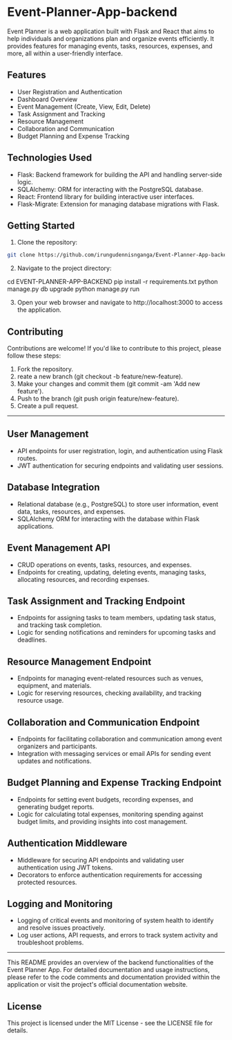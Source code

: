 # Event-Planner-App-backend
Event Planner is a web application built with Flask and React that aims to help individuals and organizations plan and organize events efficiently. It provides features for managing events, tasks, resources, expenses, and more, all within a user-friendly interface.

## Features

- User Registration and Authentication
- Dashboard Overview
- Event Management (Create, View, Edit, Delete)
- Task Assignment and Tracking
- Resource Management
- Collaboration and Communication
- Budget Planning and Expense Tracking

## Technologies Used

- Flask: Backend framework for building the API and handling server-side logic.
- SQLAlchemy: ORM for interacting with the PostgreSQL database.
- React: Frontend library for building interactive user interfaces.
- Flask-Migrate: Extension for managing database migrations with Flask.

## Getting Started

1. Clone the repository:

````bash
git clone https://github.com/irungudennisnganga/Event-Planner-App-backend

````

2. Navigate to the project directory:

cd EVENT-PLANNER-APP-BACKEND
pip install -r requirements.txt
python manage.py db upgrade
python manage.py run

3. Open your web browser and navigate to http://localhost:3000 to access the application.

## Contributing
Contributions are welcome! If you'd like to contribute to this project, please follow these steps:

1. Fork the repository.
2. reate a new branch (git checkout -b feature/new-feature).
3. Make your changes and commit them (git commit -am 'Add new feature').
4. Push to the branch (git push origin feature/new-feature).
5. Create a pull request.

---

## User Management

- API endpoints for user registration, login, and authentication using Flask routes.
- JWT authentication for securing endpoints and validating user sessions.

## Database Integration

- Relational database (e.g., PostgreSQL) to store user information, event data, tasks, resources, and expenses.
- SQLAlchemy ORM for interacting with the database within Flask applications.

## Event Management API

- CRUD operations on events, tasks, resources, and expenses.
- Endpoints for creating, updating, deleting events, managing tasks, allocating resources, and recording expenses.

## Task Assignment and Tracking Endpoint

- Endpoints for assigning tasks to team members, updating task status, and tracking task completion.
- Logic for sending notifications and reminders for upcoming tasks and deadlines.

## Resource Management Endpoint

- Endpoints for managing event-related resources such as venues, equipment, and materials.
- Logic for reserving resources, checking availability, and tracking resource usage.

## Collaboration and Communication Endpoint

- Endpoints for facilitating collaboration and communication among event organizers and participants.
- Integration with messaging services or email APIs for sending event updates and notifications.

## Budget Planning and Expense Tracking Endpoint

- Endpoints for setting event budgets, recording expenses, and generating budget reports.
- Logic for calculating total expenses, monitoring spending against budget limits, and providing insights into cost management.

## Authentication Middleware

- Middleware for securing API endpoints and validating user authentication using JWT tokens.
- Decorators to enforce authentication requirements for accessing protected resources.

## Logging and Monitoring

- Logging of critical events and monitoring of system health to identify and resolve issues proactively.
- Log user actions, API requests, and errors to track system activity and troubleshoot problems.

---

This README provides an overview of the backend functionalities of the Event Planner App. For detailed documentation and usage instructions, please refer to the code comments and documentation provided within the application or visit the project's official documentation website.

## License

This project is licensed under the MIT License - see the LICENSE file for details.
